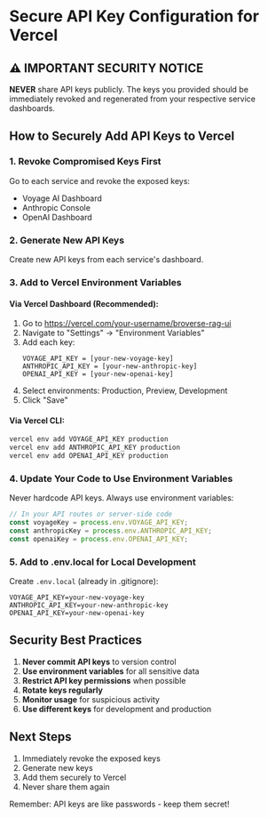 # Secure API Key Configuration for Vercel

## ⚠️ IMPORTANT SECURITY NOTICE

**NEVER** share API keys publicly. The keys you provided should be immediately revoked and regenerated from your respective service dashboards.

## How to Securely Add API Keys to Vercel

### 1. Revoke Compromised Keys First
Go to each service and revoke the exposed keys:
- Voyage AI Dashboard
- Anthropic Console
- OpenAI Dashboard

### 2. Generate New API Keys
Create new API keys from each service's dashboard.

### 3. Add to Vercel Environment Variables

#### Via Vercel Dashboard (Recommended):
1. Go to https://vercel.com/your-username/broverse-rag-ui
2. Navigate to "Settings" → "Environment Variables"
3. Add each key:
   ```
   VOYAGE_API_KEY = [your-new-voyage-key]
   ANTHROPIC_API_KEY = [your-new-anthropic-key]
   OPENAI_API_KEY = [your-new-openai-key]
   ```
4. Select environments: Production, Preview, Development
5. Click "Save"

#### Via Vercel CLI:
```bash
vercel env add VOYAGE_API_KEY production
vercel env add ANTHROPIC_API_KEY production
vercel env add OPENAI_API_KEY production
```

### 4. Update Your Code to Use Environment Variables

Never hardcode API keys. Always use environment variables:

```typescript
// In your API routes or server-side code
const voyageKey = process.env.VOYAGE_API_KEY;
const anthropicKey = process.env.ANTHROPIC_API_KEY;
const openaiKey = process.env.OPENAI_API_KEY;
```

### 5. Add to .env.local for Local Development
Create `.env.local` (already in .gitignore):
```
VOYAGE_API_KEY=your-new-voyage-key
ANTHROPIC_API_KEY=your-new-anthropic-key
OPENAI_API_KEY=your-new-openai-key
```

## Security Best Practices

1. **Never commit API keys** to version control
2. **Use environment variables** for all sensitive data
3. **Restrict API key permissions** when possible
4. **Rotate keys regularly**
5. **Monitor usage** for suspicious activity
6. **Use different keys** for development and production

## Next Steps

1. Immediately revoke the exposed keys
2. Generate new keys
3. Add them securely to Vercel
4. Never share them again

Remember: API keys are like passwords - keep them secret!
